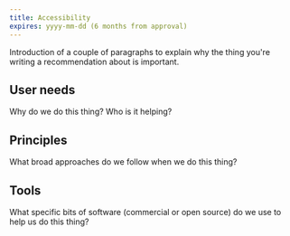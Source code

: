 ```yaml
---
title: Accessibility
expires: yyyy-mm-dd (6 months from approval)
---
```


Introduction of a couple of paragraphs to explain why the thing you're
writing a recommendation about is important.

## User needs

Why do we do this thing? Who is it helping?

## Principles

What broad approaches do we follow when we do this thing?

## Tools

What specific bits of software (commercial or open source) do
we use to help us do this thing?
